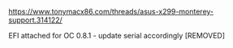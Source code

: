 https://www.tonymacx86.com/threads/asus-x299-monterey-support.314122/

EFI attached for OC 0.8.1 - update serial accordingly [REMOVED]
